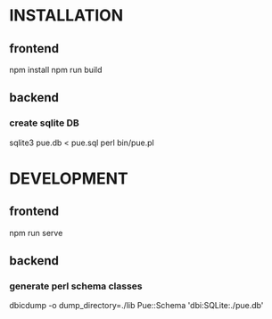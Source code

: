 # INSTALLATION

## frontend
npm install
npm run build

## backend

### create sqlite DB
sqlite3 pue.db < pue.sql
perl bin/pue.pl


# DEVELOPMENT

## frontend
npm run serve

## backend

### generate perl schema classes
dbicdump -o dump_directory=./lib Pue::Schema 'dbi:SQLite:./pue.db'
